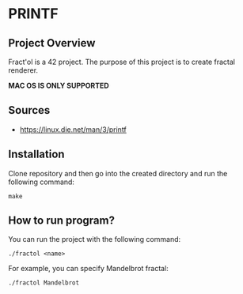 # PRINTF
## Project Overview
Fract'ol is a 42 project. The purpose of this project is to create fractal renderer.


**MAC OS IS ONLY SUPPORTED**


## Sources
* https://linux.die.net/man/3/printf

## Installation

Clone repository and then go into the created directory and run the following command:

```
make
```

## How to run program?

You can run the project with the following command:

```
./fractol <name>
```

For example, you can specify Mandelbrot fractal:

```
./fractol Mandelbrot
